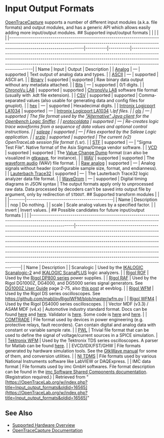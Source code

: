 # Input Output Formats

[OpenTraceCapture](OpenTraceCapture.html "OpenTraceCapture") supports a number of different input modules (a.k.a. file formats) and output modules, and has a generic API which allows easily adding more input/output modules. ## Supported input/output formats | | | | | |--------------------------------------------------------------------------------------------------------------------------------------------------------------------------------------------------|-----------|-----------|----------------------------------------------------------------------------------------------------------------------------------------------------------------------------------------------------------------------------------------------------------------------| | Name | Input | Output | Description | | [Analog](https://OpenTraceLab.org/w/index.php?title=File_format:Analog&action=edit&redlink=1 "File format:Analog \(page does not exist\)") | — | supported | Text output of analog data and types. | | [ASCII](https://OpenTraceLab.org/w/index.php?title=File_format:Ascii&action=edit&redlink=1 "File format:Ascii \(page does not exist\)") | — | supported | ASCII art. | | [Binary](./File_format:Binary.html "File format:Binary") | supported | supported | Raw binary data output without any metadata attached. | | [Bits](https://OpenTraceLab.org/w/index.php?title=File_format:Bits&action=edit&redlink=1 "File format:Bits \(page does not exist\)") | — | supported | 0/1 digits. | | [ChronoVu LA8](./File_format:Chronovu_la8.html "File format:Chronovu la8") | supported | supported | [ChronoVu LA8](ChronoVu_LA8.html "ChronoVu LA8") software file format (usually with .kdt file extension). | | [CSV](./File_format:Csv.html "File format:Csv") | supported | supported | Comma-separated values (also usable for generating data and config files for gnuplot). | | [hex](https://OpenTraceLab.org/w/index.php?title=File_format:Hex&action=edit&redlink=1 "File format:Hex \(page does not exist\)") | — | supported | Hexadecimal digits. | | [Intronix Logicport LA1034](https://OpenTraceLab.org/w/index.php?title=File_format:Logicport&action=edit&redlink=1 "File format:Logicport \(page does not exist\)") | supported | — | [Intronix Logicport LA1034](Intronix_Logicport_LA1034.html "Intronix Logicport LA1034") \\*.lpf files. | | [ols](https://OpenTraceLab.org/w/index.php?title=File_format:Ols&action=edit&redlink=1 "File format:Ols \(page does not exist\)") | — | supported | The file format used by the ["Alternative" Java client](http://www.lxtreme.nl/ols/) for the [Openbench Logic Sniffer](Openbench_Logic_Sniffer.html "Openbench Logic Sniffer"). | | [protocoldata](./File_format:Protocoldata.html "File format:Protocoldata") | supported | — | Re-creates logic trace waveforms from a sequence of data values and optional control instructions. | | [saleae](./File_format:Saleae.html "File format:Saleae") | supported | — | Files exported by the Saleae Logic application. | | [srzip](./File_format:Srzip.html "File format:Srzip") | supported | supported | The current (v2) OpenTraceLab session file format (\\*.sr). | | [STF](./File_format:Stf.html "File format:Stf") | supported | — | "Sigma Test File". Native format of the Asix Sigma/Omega vendor software. | | [VCD](./File_format:Vcd.html "File format:Vcd") | supported | supported | The [Value Change Dump](http://en.wikipedia.org/wiki/Value_change_dump) format (can also be visualized in [gtkwave](http://gtkwave.sourceforge.net/), for instance). | | [WAV](./File_format:Wav.html "File format:Wav") | supported | supported | The [waveform audio](http://en.wikipedia.org/wiki/WAV) (WAV) file format. | | [Raw analog](https://OpenTraceLab.org/w/index.php?title=File_format:Raw_analog&action=edit&redlink=1 "File format:Raw analog \(page does not exist\)") | supported | — | Analog signals without header (configurable sample size, format, and endianness). | | [Lauterbach Trace32](./File_format:Trace32_ad.html "File format:Trace32 ad") | supported | — | The Lauterbach Trace32 logic analyzer data file format. | | [WaveDrom](./File_format:Wavedrom.html "File format:Wavedrom") | — | supported | Digital timing diagrams in JSON syntax | The output formats apply only to unprocessed raw data. Data processed by decoders can't be saved into output file by argument, only by redirection of `STDOUT`. ## Supported transform modules | | | |--------|--------------------------------------------| | Name | Description | | nop | Do nothing. | | scale | Scale analog values by a specified factor. | | invert | Invert values. | ## Possible candidates for future input/output formats | | | |----------------------------------------------------------------------------------------------------------------------------------------------------------------------------------|--------------------------------------------------------------------------------------------------------------------------------------------------------------------------------------------------------------------------------------------------------------------------------------------------------------------------------------------------------------------------------------------------------------------------------------------------------------------------------------------------------------------------------------------------------------------------------------------------------------------| | Name | Description | | Scanalogic | Used by the [IKALOGIC Scanalogic-2](IKALOGIC_Scanalogic-2.html "IKALOGIC Scanalogic-2") and [IKALOGIC ScanaPLUS](IKALOGIC_ScanaPLUS.html "IKALOGIC ScanaPLUS") logic analyzers. | | [Rigol ROF](./File_format:Rigol_rof.html "File format:Rigol rof") | Used by the [Rigol DP800 series](Rigol_DP800_series.html "Rigol DP800 series") power supplies. | | [Rigol RAF](./File_format:Rigol_raf.html "File format:Rigol raf") | Used by the Rigol DG1000Z, DG4000, and DG5000 series signal generators. See [DG1000Z User Guide](http://www.batronix.com/pdf/Rigol/UserGuide/DG1000Z_UserGuide_EN.pdf) page 2-75, also [this post](http://www.eevblog.com/forum/testgear/rigol-dg4000-series-raf-file-format/msg559443/) at eevblog. | | [Rigol WFM](https://OpenTraceLab.org/w/index.php?title=File_format:Rigol_wfm&action=edit&redlink=1 "File format:Rigol wfm \(page does not exist\)") | Used by the Rigol DS series oscilloscopes. See <https://github.com/mabl/pyRigolWFM/blob/master/wfm.py> | | [Rigol WFM4](./File_format:Rigol_WFM4.html "File format:Rigol WFM4") | Used by the Rigol DS4000 series oscilloscopes. | | Vector MDF (v3.3) / ASAM MDF (v4.x) | Automotive industry standard format. Docs can be found [here](http://vector.com/vi_mdf_de.html) and [here](http://vector.com/downloads/mdf_specification.pdf). Validator is [here](http://vector.com/downloads/MDFValidator2.1.8.zip). Some code is [here](https://code.google.com/p/mdfreader/) and [here](http://sourceforge.net/p/mdfdatafile/code/HEAD/tree/). | | [COMTRADE](http://en.wikipedia.org/wiki/Comtrade) | File format used by devices in power engineering (e.g. protective relays, fault recorders). Can contain digital and analog data with constant or variable sample rate. | | [PWL](./File_format:Pwl.html "File format:Pwl") | Trivial file format that can be used to define the signal of voltage/current sources in a SPICE simulation. | | [Tektronix WFM](./File_format:Tektronix_wfm.html "File format:Tektronix wfm") | Used by the Tektronix TDS series oscilloscopes. A parser for Matlab can be found [here](http://www.mathworks.com/matlabcentral/fileexchange/5873-tektronix-binary-file-readers/content/wfmread.m). | | EVCD/IDX/FST/GHW | File formats generated by hardware simulation tools. See the [GtkWave manual](http://gtkwave.sourceforge.net/gtkwave.pdf) for some of them, and conversion utilities. | | [NI TDMS](https://www.ni.com/hu-hu/support/documentation/supplemental/06/the-ni-tdms-file-format.html) | File formats used by various National Instruments software like LabVIEW or DAQExpress. | | IMC data format | File formats used by imc GmbH softwares. File format description can be found in the [imc Software Shared Components documentation](https://www.imcdataworks.com/secure-dl/?file=fileadmin/Download-Center/Manuals/imc_FAMOS/imcSharedComponents.pdf). (Registration required.) | 
Retrieved from "[https://OpenTraceLab.org/w/index.php?title=Input_output_formats&oldid=16565](https://OpenTraceLab.org/w/index.php?title=Input_output_formats&oldid=16565)"

## See Also
- [Supported Hardware Overview](../supported-hardware.md)
- [OpenTraceCapture Documentation](../../opentracecapture/overview.md)
